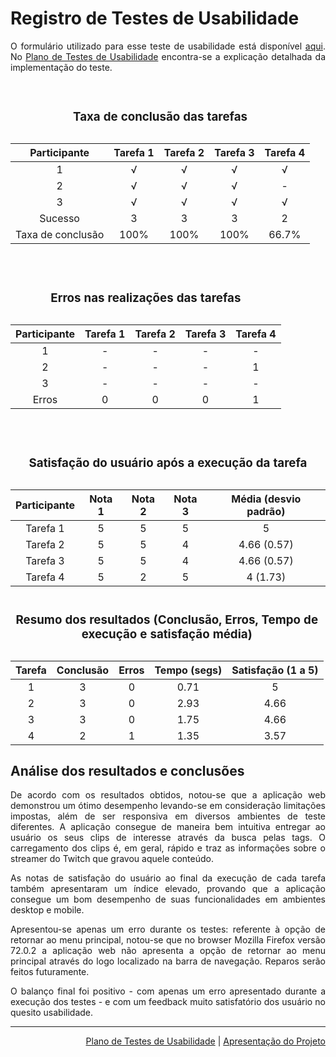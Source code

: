 # Registro de Testes de Usabilidade

<div align="justify">
O formulário utilizado para esse teste de usabilidade está disponível <a href= "https://docs.google.com/forms/d/e/1FAIpQLSeaV344wfS_tY0UC96DTJqgBkSxWlv0WSZLXmKoXOk_JQEpTw/viewform">aqui</a>. No <a href= "10-Plano de Testes de Usabilidade.md">Plano de Testes de Usabilidade</a> encontra-se a explicação detalhada da implementação do teste.</div>

<div align="center">
  <table border="0">
      <caption>
        <h3>Taxa de conclusão das tarefas</h3>
      </caption>
      <thead>
        <tr>
          <th style="text-align:center">Participante</th>
          <th style="text-align:center">Tarefa 1</th>
          <th style="text-align:center">Tarefa 2</th>
          <th style="text-align:center">Tarefa 3</th>
          <th style="text-align:center">Tarefa 4</th>
        </tr>
      </thead>
      <tbody>
        <tr>
          <td align="center">1</td>
          <td align="center">√</td>
          <td align="center">√</td>
          <td align="center">√</td>
          <td align="center">√</td>
        </tr>
        <tr>
          <td align="center">2</td>
          <td align="center">√</td>
          <td align="center">√</td>
          <td align="center">√</td>
          <td align="center">-</td>
        </tr>
        <tr>
          <td align="center">3</td>
          <td align="center">√</td>
          <td align="center">√</td>
          <td align="center">√</td>
          <td align="center">√</td>
        </tr>
        <tr>
          <td align="center">Sucesso</td>
          <td align="center">3</td>
          <td align="center">3</td>
          <td align="center">3</td>
          <td align="center">2</td>
        </tr>
        <tr>
          <td align="center">Taxa de conclusão</td>
          <td align="center">100%</td>
          <td align="center">100%</td>
          <td align="center">100%</td>
          <td align="center">66.7%</td>
        </tr>

  <br />
        <div align="center">
          <table border="0">
              <caption>
                <h3>Erros nas realizações das tarefas</h3>
              </caption>
              <thead>
                <tr>
                  <th style="text-align:center">Participante</th>
                  <th style="text-align:center">Tarefa 1</th>
                  <th style="text-align:center">Tarefa 2</th>
                  <th style="text-align:center">Tarefa 3</th>
                  <th style="text-align:center">Tarefa 4</th>
                </tr>
              </thead>
              <tbody>
                <tr>
                  <td align="center">1</td>
                  <td align="center">-</td>
                  <td align="center">-</td>
                  <td align="center">-</td>
                  <td align="center">-</td>
                </tr>
                <tr>
                  <td align="center">2</td>
                  <td align="center">-</td>
                  <td align="center">-</td>
                  <td align="center">-</td>
                  <td align="center">1</td>
                </tr>
                <tr>
                  <td align="center">3</td>
                  <td align="center">-</td>
                  <td align="center">-</td>
                  <td align="center">-</td>
                  <td align="center">-</td>
                </tr>
                <tr>
                  <td align="center">Erros</td>
                  <td align="center">0</td>
                  <td align="center">0</td>
                  <td align="center">0</td>
                  <td align="center">1</td>
                </tr>
                <br />
                <div align="center">
                  <table border="0">
                      <caption>
                        <h3>Satisfação do usuário após a execução da tarefa</h3>
                      </caption>
                      <thead>
                        <tr>
                          <th style="text-align:center">Participante</th>
                          <th style="text-align:center">Nota 1</th>
                          <th style="text-align:center">Nota 2</th>
                          <th style="text-align:center">Nota 3</th>
                          <th style="text-align:center">Média (desvio padrão)</th>
                        </tr>
                      </thead>
                      <tbody>
                        <tr>
                          <td align="center">Tarefa 1</td>
                          <td align="center">5</td>
                          <td align="center">5</td>
                          <td align="center">5</td>
                          <td align="center">5</td>
                        </tr>
                        <tr>
                          <td align="center">Tarefa 2</td>
                          <td align="center">5</td>
                          <td align="center">5</td>
                          <td align="center">4</td>
                          <td align="center">4.66 (0.57)</td>
                        </tr>
                        <tr>
                          <td align="center">Tarefa 3</td>
                          <td align="center">5</td>
                          <td align="center">5</td>
                          <td align="center">4</td>
                          <td align="center">4.66 (0.57)</td>
                        </tr>
                        <tr>
                          <td align="center">Tarefa 4</td>
                          <td align="center">5</td>
                          <td align="center">2</td>
                          <td align="center">5</td>
                          <td align="center">4 (1.73)</td>
                        </tr>
                        <br />
                        <div align="center">
                          <table border="0">
                              <caption>
                                <h3>
                                  Resumo dos resultados (Conclusão, Erros, Tempo
                                  de execução e satisfação média)
                                </h3>
                              </caption>
                              <thead>
                                <tr>
                                  <th style="text-align:center">Tarefa</th>
                                  <th style="text-align:center">Conclusão</th>
                                  <th style="text-align:center">Erros</th>
                                  <th style="text-align:center">Tempo (segs)</th>
                                  <th style="text-align:center">Satisfação (1 a 5)</th>
                                </tr>
                              </thead>
                              <tbody>
                                <tr>
                                  <td align="center">1</td>
                                  <td align="center">3</td>
                                  <td align="center">0</td>
                                  <td align="center">0.71</td>
                                  <td align="center">5</td>
                                </tr>
                                <tr>
                                  <td align="center">2</td>
                                  <td align="center">3</td>
                                  <td align="center">0</td>
                                  <td align="center">2.93</td>
                                  <td align="center">4.66</td>
                                </tr>
                                <tr>
                                  <td align="center">3</td>
                                  <td align="center">3</td>
                                  <td align="center">0</td>
                                  <td align="center">1.75</td>
                                  <td align="center">4.66</td>
                                </tr>
                                <tr>
                                  <td align="center">4</td>
                                  <td align="center">2</td>
                                  <td align="center">1</td>
                                  <td align="center">1.35</td>
                                  <td align="center">3.57</td>
                                </tr>
                              </tbody>
                          </table>
                        </div>
                      </tbody>
                  </table>
                </div>
              </tbody>
          </table>
        </div>
      </tbody>
  </table>
</div>

## Análise dos resultados e conclusões

<div align="justify">
De acordo com os resultados obtidos, notou-se que a aplicação web demonstrou um ótimo desempenho levando-se em consideração limitações impostas, além de ser responsiva em diversos ambientes de teste diferentes. A aplicação consegue de maneira bem intuitiva entregar ao usuário os seus clips de interesse através da busca pelas tags. O carregamento dos clips é, em geral, rápido e traz as informações sobre o streamer do Twitch que gravou aquele conteúdo.

As notas de satisfação do usuário ao final da execução de cada tarefa também apresentaram um índice elevado, provando que a aplicação consegue um bom desempenho de suas funcionalidades em ambientes desktop e mobile. 

Apresentou-se apenas um erro durante os testes: referente à opção de retornar ao menu principal, notou-se que no browser Mozilla Firefox  versão 72.0.2 a aplicação web não apresenta a opção de retornar ao menu principal através do logo localizado na barra de navegação. Reparos serão feitos futuramente.

O balanço final foi positivo - com apenas um erro apresentado durante a execução dos testes - e com um feedback muito satisfatório dos usuário no quesito usabilidade.</div>

<hr>

<p align="right"><a href="./10-Plano de Testes de Usabilidade.md">Plano de Testes de Usabilidade</a> | <a href="./12-Apresentação do Projeto.md">Apresentação do Projeto</a></p>
    
    



    

